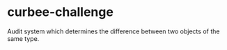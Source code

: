 # curbee-challenge
Audit system which determines the difference between two objects of the same type.
